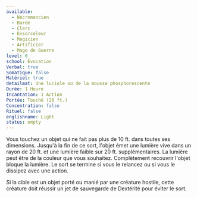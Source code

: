 ```yaml
---
available:
  - Nécromancien
  - Barde
  - Clerc
  - Ensorceleur
  - Magicien
  - Artificier
  - Mage de Guerre
level: 0
school: Évocation
Verbal: true
Somatique: false
Matériel: true
detailmat: Une luciole ou de la mousse phosphorescente
Durée: 1 Heure
Incantation: 1 Action
Portée: Touché (20 ft.)
Concentration: false
Rituel: false
englishname: Light
status: empty
---
```

Vous touchez un objet qui ne fait pas plus de 10 ft. dans toutes ses dimensions. Jusqu'à la fin de ce sort, l'objet émet une lumière vive dans un rayon de 20 ft. et une lumière faible sur 20 ft. supplémentaires. La lumière peut être de la couleur que vous souhaitez. Complètement recouvrir l'objet bloque la lumière. Le sort se termine si vous le relancez ou si vous le dissipez avec une action.

Si la cible est un objet porté ou manié par une créature hostile, cette créature doit réussir un jet de sauvegarde de Dextérité pour éviter le sort.
